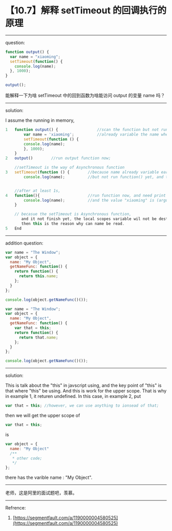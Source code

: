# 【10.7】解释 setTimeout 的回调执行的原理

---

question:

```javascript
function output() {
  var name = "xiaoming";
  setTimeout(function() {
    console.log(name);
  }, 1000);
}

output();
```

能解释一下为啥 setTimeout 中的回到函数为啥能访问 output 的变量 name 吗？

---

solution:

I assume the running in memory,

```javascript
1   function output() {                 //scan the function but not run;
        var name = 'xiaoming';          //already variable the name when scan the function;
        setTimeout(function () {
        console.log(name);
        }, 1000);
    }
2   output()        //run output function now;

    //setTimeout is the way of Asynchronous function
3   setTimeout(function () {        //because name already variable early, so just run the setTimeout,
        console.log(name);          //but not run function() yet, and the setTimeout end now.


    //after at least 1s,
4   function(){                     //run function now, and need print out name(parameter)
        console.log(name);          //and the value "xiaoming" is (argument)
    }

    // becasue the setTimeout is Asynchronous function,
       and it not finish yet, the local scopes variable wil not be destroy,
       then this is the reason why can name be read.
5   End
```

---

addition question:

```javascript
var name = "The Window";
var object = {
  name: "My Object",
  getNameFunc: function() {
    return function() {
      return this.name;
    };
  }
};

console.log(object.getNameFunc()());
```

```javascript
var name = "The Window";
var object = {
  name: "My Object",
  getNameFunc: function() {
    var that = this;
    return function() {
      return that.name;
    };
  }
};

console.log(object.getNameFunc()());
```

---

solution:

This is talk about the "this" in javscript using, and the key point of "this" is that where "this" be using. And this is work for the upper scope. That is why in example 1, it returen undefined. In this case, in example 2, put

```javascript
var that = this; //however, we can use anything to ionsead of that;
```

then we will get the upper scope of

```javascript
var that = this;
```

is

```javascript
var object = {
  name: "My Object"
  /**
   * other code;
   */
};
```

there has the varible name : "My Object".

---

老师，这是阿里的面试题吧，羡慕。

---

Refrence:

1. [https://segmentfault.com/a/1190000004580525](https://segmentfault.com/a/1190000004580525)
